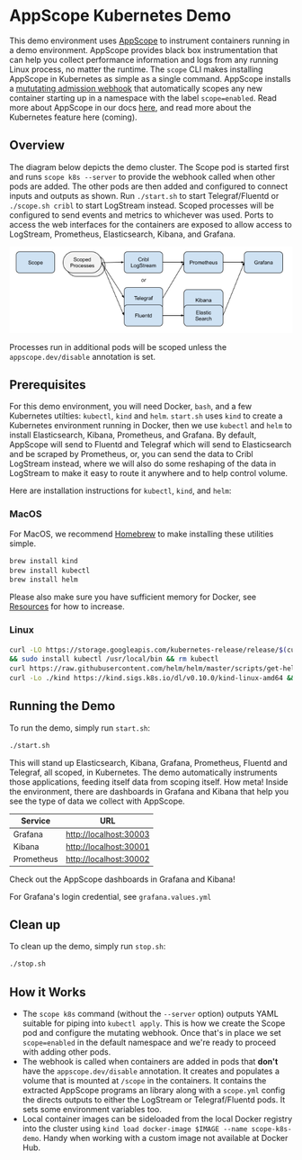 # AppScope Kubernetes Demo

This demo environment uses [AppScope](https://appscope.dev/) to instrument containers running in a demo environment. AppScope provides black box instrumentation that can help you collect performance information and logs from any running Linux process, no matter the runtime. The `scope` CLI makes installing AppScope in Kubernetes as simple as a single command. AppScope installs a [mututating admission webhook](https://kubernetes.io/docs/reference/access-authn-authz/extensible-admission-controllers/) that automatically scopes any new container starting up in a namespace with the label `scope=enabled`. Read more about AppScope in our docs [here](https://appscope.dev/docs/overview), and read more about the Kubernetes feature here (coming).

## Overview

The diagram below depicts the demo cluster. The Scope pod is started first and runs `scope k8s --server` to provide the webhook called when other pods are added. The other pods are then added and configured to connect inputs and outputs as shown. Run `./start.sh` to start Telegraf/Fluentd or `./scope.sh cribl` to start LogStream instead. Scoped processes will be configured to send events and metrics to whichever was used. Ports to access the web interfaces for the containers are exposed to allow access to LogStream, Prometheus, Elasticsearch, Kibana, and Grafana. 

![Block Diagram](block_diagram.png)

Processes run in additional pods will be scoped unless the `appscope.dev/disable` annotation is set.

## Prerequisites
For this demo environment, you will need Docker, `bash`, and a few Kubernetes utilties: `kubectl`, `kind` and `helm`. `start.sh` uses `kind` to create a Kubernetes environment running in Docker, then we use `kubectl` and `helm` to install Elasticsearch, Kibana, Prometheus, and Grafana. By default, AppScope will send to Fluentd and Telegraf which will send to Elasticsearch and be scraped by Prometheus, or, you can send the data to Cribl LogStream instead, where we will also do some reshaping of the data in LogStream to make it easy to route it anywhere and to help control volume.

Here are installation instructions for `kubectl`, `kind`, and `helm`:

### MacOS
For MacOS, we recommend [Homebrew](https://brew.sh) to make installing these utilities simple.
```bash
brew install kind
brew install kubectl
brew install helm
```

Please also make sure you have sufficient memory for Docker, see [Resources](https://docs.docker.com/docker-for-mac/#resources) for how to increase.

### Linux
```bash
curl -LO https://storage.googleapis.com/kubernetes-release/release/$(curl -s https://storage.googleapis.com/kubernetes-release/release/stable.txt)/bin/linux/amd64/kubectl \
&& sudo install kubectl /usr/local/bin && rm kubectl
curl https://raw.githubusercontent.com/helm/helm/master/scripts/get-helm-3 | bash
curl -Lo ./kind https://kind.sigs.k8s.io/dl/v0.10.0/kind-linux-amd64 && sudo install kind /usr/local/bin && rm ./kind
```

## Running the Demo

To run the demo, simply run `start.sh`:

```bash
./start.sh
```

This will stand up Elasticsearch, Kibana, Grafana, Prometheus, Fluentd and Telegraf, all scoped, in Kubernetes. The demo automatically instruments those applications, feeding itself data from scoping itself. How meta! Inside the environment, there are dashboards in Grafana and Kibana that help you see the type of data we collect with AppScope. 

|Service|URL|
|-------|---|
|Grafana|[http://localhost:30003](http://localhost:30003)|
|Kibana|[http://localhost:30001](http://localhost:30001)|
|Prometheus|[http://localhost:30002](http://localhost:30002)|

Check out the AppScope dashboards in Grafana and Kibana!

For Grafana's login credential, see `grafana.values.yml`

## Clean up

To clean up the demo, simply run `stop.sh`:

```bash
./stop.sh
```

## How it Works

* The `scope k8s` command (without the `--server` option) outputs YAML suitable for piping into `kubectl apply`. This is how we create the Scope pod and configure the mutating webhook. Once that's in place we set `scope=enabled` in the default namespace and we're ready to proceed with adding other pods.
* The webhook is called when containers are added in pods that **don't** have the `appscope.dev/disable` annotation. It creates and populates a volume that is mounted at `/scope` in the containers. It contains the extracted AppScope programs an library along with a `scope.yml` config the directs outputs to either the LogStream or Telegraf/Fluentd pods. It sets some environment variables too.
* Local container images can be sideloaded from the local Docker registry into the cluster using `kind load docker-image $IMAGE --name scope-k8s-demo`. Handy when working with a custom image not available at Docker Hub.


